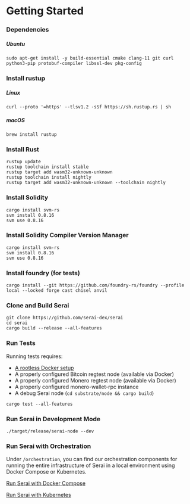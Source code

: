# Getting Started

### Dependencies

##### Ubuntu

```
sudo apt-get install -y build-essential cmake clang-11 git curl python3-pip protobuf-compiler libssl-dev pkg-config
```

### Install rustup

##### Linux

```
curl --proto '=https' --tlsv1.2 -sSf https://sh.rustup.rs | sh
```

##### macOS

```
brew install rustup
```

### Install Rust

```
rustup update
rustup toolchain install stable
rustup target add wasm32-unknown-unknown
rustup toolchain install nightly
rustup target add wasm32-unknown-unknown --toolchain nightly
```

### Install Solidity

```
cargo install svm-rs
svm install 0.8.16
svm use 0.8.16
```

### Install Solidity Compiler Version Manager

```
cargo install svm-rs
svm install 0.8.16
svm use 0.8.16
```

### Install foundry (for tests)

```
cargo install --git https://github.com/foundry-rs/foundry --profile local --locked forge cast chisel anvil
```

### Clone and Build Serai

```
git clone https://github.com/serai-dex/serai
cd serai
cargo build --release --all-features
```

### Run Tests

Running tests requires:

- [A rootless Docker setup](https://docs.docker.com/engine/security/rootless/)
- A properly configured Bitcoin regtest node (available via Docker)
- A properly configured Monero regtest node (available via Docker)
- A properly configured monero-wallet-rpc instance
- A debug Serai node (`cd substrate/node && cargo build`)

```
cargo test --all-features
```

### Run Serai in Development Mode

```
./target/release/serai-node --dev
```

### Run Serai with Orchestration

Under `/orchestration`, you can find our orchestration components for running
the entire infrastructure of Serai in a local environment using Docker Compose
or Kubernetes.

[Run Serai with Docker Compose](../orchestration/README.md)

[Run Serai with Kubernetes](../orchestration/kubernetes/README.md)
